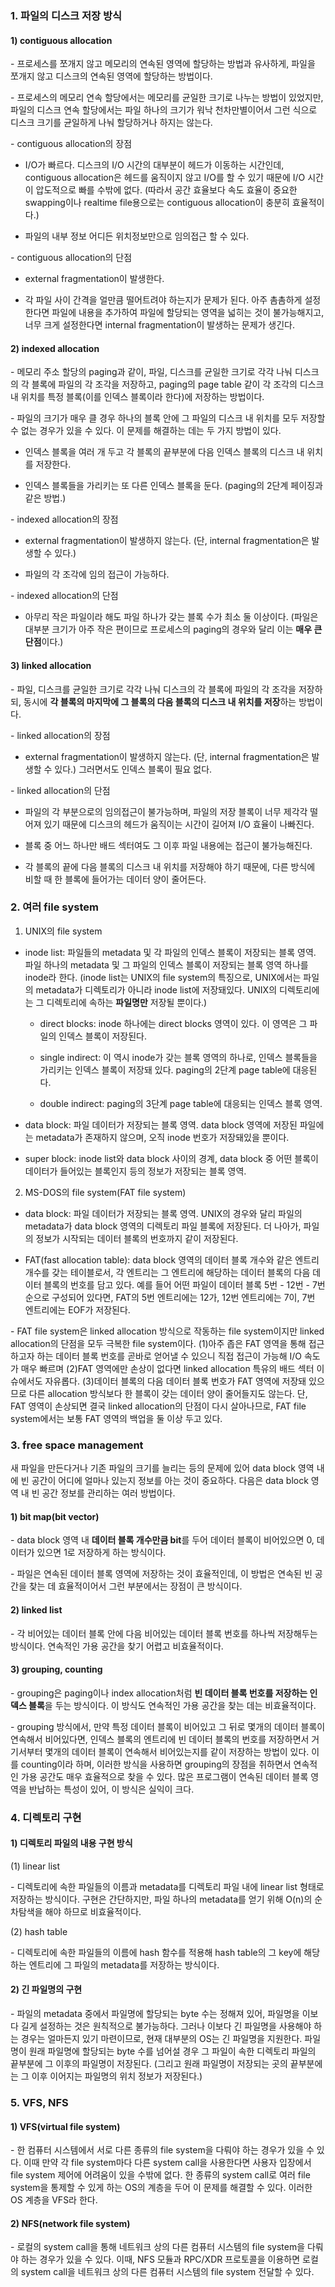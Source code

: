 ### 1. 파일의 디스크 저장 방식

#### 1) contiguous allocation

\- 프로세스를 쪼개지 않고 메모리의 연속된 영역에 할당하는 방법과 유사하게, 파일을 쪼개지 않고 디스크의 연속된 영역에 할당하는 방법이다.

\- 프로세스의 메모리 연속 할당에서는 메모리를 균일한 크기로 나누는 방법이 있었지만, 파일의 디스크 연속 할당에서는 파일 하나의 크기가 워낙 천차만별이어서 그런 식으로 디스크 크기를 균일하게 나눠 할당하거나 하지는 않는다. 


\- contiguous allocation의 장점

- I/O가 빠르다. 디스크의 I/O 시간의 대부분이 헤드가 이동하는 시간인데, contiguous allocation은 헤드를 움직이지 않고 I/O를 할 수 있기 때문에 I/O 시간이 압도적으로 빠를 수밖에 없다. (따라서 공간 효율보다 속도 효율이 중요한 swapping이나 realtime file용으로는 contiguous allocation이 충분히 효율적이다.)

- 파일의 내부 정보 어디든 위치정보만으로 임의접근 할 수 있다.


\- contiguous allocation의 단점 

- external fragmentation이 발생한다.

- 각 파일 사이 간격을 얼만큼 떨어트려야 하는지가 문제가 된다. 아주 촘촘하게 설정한다면 파일에 내용을 추가하여 파일에 할당되는 영역을 넓히는 것이 불가능해지고, 너무 크게 설정한다면 internal fragmentation이 발생하는 문제가 생긴다.



#### 2) indexed allocation

\- 메모리 주소 할당의 paging과 같이, 파일, 디스크를 균일한 크기로 각각 나눠 디스크의 각 블록에 파일의 각 조각을 저장하고, paging의 page table 같이 각 조각의 디스크 내 위치를 특정 블록(이를 인덱스 블록이라 한다)에 저장하는 방법이다.

\- 파일의 크기가 매우 클 경우 하나의 블록 안에 그 파일의 디스크 내 위치를 모두 저장할 수 없는 경우가 있을 수 있다. 이 문제를 해결하는 데는 두 가지 방법이 있다.

- 인덱스 블록을 여러 개 두고 각 블록의 끝부분에 다음 인덱스 블록의 디스크 내 위치를 저장한다.

- 인덱스 블록들을 가리키는 또 다른 인덱스 블록을 둔다. (paging의 2단계 페이징과 같은 방법.)


\- indexed allocation의 장점

- external fragmentation이 발생하지 않는다. (단, internal fragmentation은 발생할 수 있다.)

- 파일의 각 조각에 임의 접근이 가능하다.

\- indexed allocation의 단점

- 아무리 작은 파일이라 해도 파일 하나가 갖는 블록 수가 최소 둘 이상이다. (파일은 대부분 크기가 아주 작은 편이므로 프로세스의 paging의 경우와 달리 이는 **매우 큰 단점**이다.) 


#### 3) linked allocation

\- 파일, 디스크를 균일한 크기로 각각 나눠 디스크의 각 블록에 파일의 각 조각을 저장하되, 동시에 **각 블록의 마지막에 그 블록의 다음 블록의 디스크 내 위치를 저장**하는 방법이다. 

\- linked allocation의 장점

- external fragmentation이 발생하지 않는다. (단, internal fragmentation은 발생할 수 있다.) 그러면서도 인덱스 블록이 필요 없다.

\- linked allocation의 단점

- 파일의 각 부분으로의 임의접근이 불가능하며, 파일의 저장 블록이 너무 제각각 떨어져 있기 때문에 디스크의 헤드가 움직이는 시간이 길어져 I/O 효율이 나빠진다.

- 블록 중 어느 하나만 배드 섹터여도 그 이후 파일 내용에는 접근이 불가능해진다.

- 각 블록의 끝에 다음 블록의 디스크 내 위치를 저장해야 하기 때문에, 다른 방식에 비할 때 한 블록에 들어가는 데이터 양이 줄어든다.



### 2. 여러 file system

1) UNIX의 file system


- inode list: 파일들의 metadata 및 각 파일의 인덱스 블록이 저장되는 블록 영역. 파일 하나의 metadata 및 그 파일의 인덱스 블록이 저장되는 블록 영역 하나를 inode라 한다. (inode list는 UNIX의 file system의 특징으로, UNIX에서는 파일의 metadata가 디렉토리가 아니라 inode list에 저장돼있다. UNIX의 디렉토리에는 그 디렉토리에 속하는 **파일명만** 저장될 뿐이다.)

  - direct blocks: inode 하나에는 direct blocks 영역이 있다. 이 영역은 그 파일의 인덱스 블록이 저장된다.

  - single indirect: 이 역시 inode가 갖는 블록 영역의 하나로, 인덱스 블록들을 가리키는 인덱스 블록이 저장돼 있다. paging의 2단계 page table에 대응된다.

  - double indirect: paging의 3단계 page table에 대응되는 인덱스 블록 영역.

- data block: 파일 데이터가 저장되는 블록 영역. data block 영역에 저장된 파일에는 metadata가 존재하지 않으며, 오직 inode 번호가 저장돼있을 뿐이다.

- super block: inode list와 data block 사이의 경계, data block 중 어떤 블록이 데이터가 들어있는 블록인지 등의 정보가 저장되는 블록 영역.


2) MS-DOS의 file system(FAT file system)

- data block: 파일 데이터가 저장되는 블록 영역. UNIX의 경우와 달리 파일의 metadata가 data block 영역의 디렉토리 파일 블록에 저장된다. 더 나아가, 파일의 정보가 시작되는 데이터 블록의 번호까지 같이 저장된다.

- FAT(fast allocation table): data block 영역의 데이터 블록 개수와 같은 엔트리 개수를 갖는 테이블로서, 각 엔트리는 그 엔트리에 해당하는 데이터 블록의 다음 데이터 블록의 번호를 담고 있다. 예를 들어 어떤 파일이 데이터 블록 5번 - 12번 - 7번 순으로 구성되어 있다면, FAT의 5번 엔트리에는 12가, 12번 엔트리에는 7이, 7번 엔트리에는 EOF가 저장된다.

\- FAT file system은 linked allocation 방식으로 작동하는 file system이지만 linked allocation의 단점을 모두 극복한 file system이다. (1)아주 좁은 FAT 영역을 통해 접근하고자 하는 데이터 블록 번호를 곧바로 얻어낼 수 있으니 직접 접근이 가능해 I/O 속도가 매우 빠르며 (2)FAT 영역에만 손상이 없다면 linked allocation 특유의 배드 섹터 이슈에서도 자유롭다. (3)데이터 블록의 다음 데이터 블록 번호가 FAT 영역에 저장돼 있으므로 다른 allocation 방식보다 한 블록이 갖는 데이터 양이 줄어들지도 않는다. 단, FAT 영역이 손상되면 결국 linked allocation의 단점이 다시 살아나므로, FAT file system에서는 보통 FAT 영역의 백업을 둘 이상 두고 있다.



### 3. free space management

새 파일을 만든다거나 기존 파일의 크기를 늘리는 등의 문제에 있어 data block 영역 내에 빈 공간이 어디에 얼마나 있는지 정보를 아는 것이 중요하다. 다음은 data block 영역 내 빈 공간 정보를 관리하는 여러 방법이다.


#### 1) bit map(bit vector)

\- data block 영역 내 **데이터 블록 개수만큼 bit**를 두어 데이터 블록이 비어있으면 0, 데이터가 있으면 1로 저장하게 하는 방식이다. 

\- 파일은 연속된 데이터 블록 영역에 저장하는 것이 효율적인데, 이 방법은 연속된 빈 공간을 찾는 데 효율적이어서 그런 부분에서는 장점이 큰 방식이다.

#### 2) linked list

\- 각 비어있는 데이터 블록 안에 다음 비어있는 데이터 블록 번호를 하나씩 저장해두는 방식이다. 연속적인 가용 공간을 찾기 어렵고 비효율적이다.

#### 3) grouping, counting

\- grouping은 paging이나 index allocation처럼 **빈 데이터 블록 번호를 저장하는 인덱스 블록**을 두는 방식이다. 이 방식도 연속적인 가용 공간을 찾는 데는 비효율적이다.

\- grouping 방식에서, 만약 특정 데이터 블록이 비어있고 그 뒤로 몇개의 데이터 블록이 연속해서 비어있다면, 인덱스 블록의 엔트리에 빈 데이터 블록의 번호를 저장하면서 거기서부터 몇개의 데이터 블록이 연속해서 비어있는지를 같이 저장하는 방법이 있다. 이를 counting이라 하며, 이러한 방식을 사용하면 grouping의 장점을 취하면서 연속적인 가용 공간도 매우 효율적으로 찾을 수 있다. 많은 프로그램이 연속된 데이터 블록 영역을 반납하는 특성이 있어, 이 방식은 실익이 크다.


### 4. 디렉토리 구현

#### 1) 디렉토리 파일의 내용 구현 방식

(1) linear list

\- 디렉토리에 속한 파일들의 이름과 metadata를 디렉토리 파일 내에 linear list 형태로 저장하는 방식이다. 구현은 간단하지만, 파일 하나의 metadata를 얻기 위해 O(n)의 순차탐색을 해야 하므로 비효율적이다.

(2) hash table

\- 디렉토리에 속한 파일들의 이름에 hash 함수를 적용해 hash table의 그 key에 해당하는 엔트리에 그 파일의 metadata를 저장하는 방식이다. 

#### 2) 긴 파일명의 구현

\- 파일의 metadata 중에서 파일명에 할당되는 byte 수는 정해져 있어, 파일명을 이보다 길게 설정하는 것은 원칙적으로 불가능하다. 그러나 이보다 긴 파일명을 사용해야 하는 경우는 얼마든지 있기 마련이므로, 현재 대부분의 OS는 긴 파일명을 지원한다. 파일명이 원래 파일명에 할당되는 byte 수를 넘어설 경우 그 파일이 속한 디렉토리 파일의 끝부분에 그 이후의 파일명이 저장된다. (그리고 원래 파일명이 저장되는 곳의 끝부분에는 그 이후 이어지는 파일명의 위치 정보가 저장된다.)



### 5. VFS, NFS

#### 1) VFS(virtual file system)

\- 한 컴퓨터 시스템에서 서로 다른 종류의 file system을 다뤄야 하는 경우가 있을 수 있다. 이때 만약 각 file system마다 다른 system call을 사용한다면 사용자 입장에서 file system 제어에 어려움이 있을 수밖에 없다. 한 종류의 system call로 여러 file system을 통제할 수 있게 하는 OS의 계층을 두어 이 문제를 해결할 수 있다. 이러한 OS 계층을 VFS라 한다.


#### 2) NFS(network file system)

\- 로컬의 system call을 통해 네트워크 상의 다른 컴퓨터 시스템의 file system을 다뤄야 하는 경우가 있을 수 있다. 이때, NFS 모듈과 RPC/XDR 프로토콜을 이용하면 로컬의 system call을 네트워크 상의 다른 컴퓨터 시스템의 file system 전달할 수 있다. 


